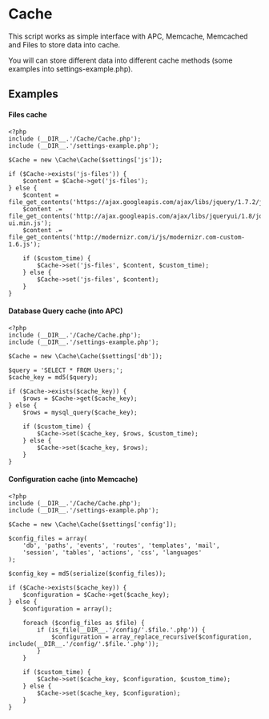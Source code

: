 Cache
=====

This script works as simple interface with APC, Memcache, Memcached and Files to store data into cache.

You will can store different data into different cache methods (some examples into settings-example.php).

Examples
--------

#### Files cache

    <?php
    include (__DIR__.'/Cache/Cache.php');
    include (__DIR__.'/settings-example.php');

    $Cache = new \Cache\Cache($settings['js']);

    if ($Cache->exists('js-files')) {
        $content = $Cache->get('js-files');
    } else {
        $content =  file_get_contents('https://ajax.googleapis.com/ajax/libs/jquery/1.7.2/jquery.min.js');
        $content .= file_get_contents('http://ajax.googleapis.com/ajax/libs/jqueryui/1.8/jquery-ui.min.js');
        $content .= file_get_contents('http://modernizr.com/i/js/modernizr.com-custom-1.6.js');

        if ($custom_time) {
            $Cache->set('js-files', $content, $custom_time);
        } else {
            $Cache->set('js-files', $content);
        }
    }

#### Database Query cache (into APC)

    <?php
    include (__DIR__.'/Cache/Cache.php');
    include (__DIR__.'/settings-example.php');

    $Cache = new \Cache\Cache($settings['db']);

    $query = 'SELECT * FROM Users;';
    $cache_key = md5($query);

    if ($Cache->exists($cache_key)) {
        $rows = $Cache->get($cache_key);
    } else {
        $rows = mysql_query($cache_key);

        if ($custom_time) {
            $Cache->set($cache_key, $rows, $custom_time);
        } else {
            $Cache->set($cache_key, $rows);
        }
    }

#### Configuration cache (into Memcache)

    <?php
    include (__DIR__.'/Cache/Cache.php');
    include (__DIR__.'/settings-example.php');

    $Cache = new \Cache\Cache($settings['config']);

    $config_files = array(
        'db', 'paths', 'events', 'routes', 'templates', 'mail',
        'session', 'tables', 'actions', 'css', 'languages'
    );

    $config_key = md5(serialize($config_files));

    if ($Cache->exists($cache_key)) {
        $configuration = $Cache->get($cache_key);
    } else {
        $configuration = array();

        foreach ($config_files as $file) {
            if (is_file(__DIR__.'/config/'.$file.'.php')) {
                $configuration = array_replace_recursive($configuration, include(__DIR__.'/config/'.$file.'.php'));
            }
        }

        if ($custom_time) {
            $Cache->set($cache_key, $configuration, $custom_time);
        } else {
            $Cache->set($cache_key, $configuration);
        }
    }